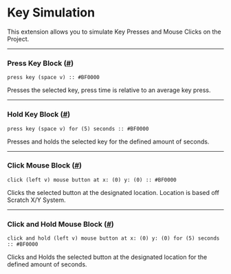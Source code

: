 # Key Simulation

This extension allows you to simulate Key Presses and Mouse Clicks on the Project.

---

<h3 id="press_key">Press Key Block <span class="heading-link">(<a href="#press_key">#</a>)</span></h3>

```scratch
press key (space v) :: #BF0000
```

Presses the selected key, press time is relative to an average key press.

---

<h3 id="hold_key">Hold Key Block <span class="heading-link">(<a href="#hold_key">#</a>)</span></h3>

```scratch
press key (space v) for (5) seconds :: #BF0000
```

Presses and holds the selected key for the defined amount of seconds.

---

<h3 id="click_mouse">Click Mouse Block <span class="heading-link">(<a href="#click_mouse">#</a>)</span></h3>

```scratch
click (left v) mouse button at x: (0) y: (0) :: #BF0000
```

Clicks the selected button at the designated location. Location is based off Scratch X/Y System.

---

<h3 id="hold_mouse">Click and Hold Mouse Block <span class="heading-link">(<a href="#hold_mouse">#</a>)</span></h3>

```scratch
click and hold (left v) mouse button at x: (0) y: (0) for (5) seconds :: #BF0000
```

Clicks and Holds the selected button at the designated location for the defined amount of seconds.